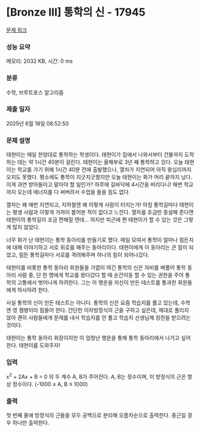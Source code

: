 # [Bronze III] 통학의 신 - 17945 

[문제 링크](https://www.acmicpc.net/problem/17945) 

### 성능 요약

메모리: 2032 KB, 시간: 0 ms

### 분류

수학, 브루트포스 알고리즘

### 제출 일자

2025년 6월 18일 08:52:50

### 문제 설명

<p>태현이는 매일 한양대로 통학하는 학생이다. 태현이가 집에서 나와서부터 건물까지 도착하는 데는 약 1시간 40분이 걸린다. 태현이는 올해부로 3년 째 통학하고 있다. 오늘 태현이는 학교를 가기 위해 1시간 40분 전에 출발했으나, 열차가 지연되어 아직 왕십리까지 오지도 못했다. 평소에도 통학이 지긋지긋했지만 오늘 태현이는 화가 머리 끝까지 났다. 이게 과연 받아들이고 말아야 할 일인가? 하루에 길바닥에 4시간을 버리다니! 매번 학교까지 오는데 에너지를 다 써버려서 수업을 들을 힘도 없다.</p>

<p>열차는 왜 매번 지연되고, 지하철엔 왜 이렇게 사람이 터지는가! 아침 통학길마다 태현이는 평생 사람과 이렇게 가까이 붙어본 적이 없다고 느낀다. 열차를 조금만 증설해 준다면 태현이의 통학길이 조금 편해질 텐데… 하지만 피곤에 쩐 태현이가 할 수 있는 것은 그렇게 많지 않았다.</p>

<p>너무 화가 난 태현이는 통학 동아리를 만들기로 했다. 매일 모여서 통학이 얼마나 힘든지에 대해 이야기하고 서로 위로를 해주는 동아리이다. 태현이에게 이 동아리는 큰 힘이 되었고, 힘든 통학길마다 서로를 격려해주며 하나의 힘이 되어나갔다.</p>

<p>태현이를 비롯한 통학 동아리 회원들을 가엾이 여긴 통학의 신은 자비를 베풀어 통학 동아리 사람 중, 단 한 명에게 학교를 왔다갔다 할 때 순간이동 할 수 있는 권한을 주어 통학의 고통에서 벗어나게 하려한다. 그는 이 행운을 자신이 만든 테스트를 통과한 회원들에게 하사하려 한다. </p>

<p>사실 통학의 신이 만든 테스트는 아니다. 통학의 신은 요즘 학습지를 풀고 있는데, 수학엔 영 젬병이라 힘들어 한다. 간단한 이차방정식의 근을 구하고 싶은데, 제대로 풀리지 않아 괜히 사람들에게 문제를 내서 학습지를 안 풀고 학습지 선생님께 칭찬을 받으려는 것이다.</p>

<p>태현이는 통학 동아리 회장이지만 이 엄청난 행운을 통해 통학 동아리에서 나가고 싶어한다. 태현이를 도와주자!</p>

### 입력 

 <p>x<sup>2</sup>  + 2Ax + B = 0 의 두 계수 A, B가 주어진다. A, B는 정수이며, 이 방정식의 근은 항상 정수이다. (-1000 ≤ A, B ≤ 1000)</p>

### 출력 

 <p>첫 번째 줄에 방정식의 근들을 모두 공백으로 분리해 오름차순으로 출력한다. 중근일 경우 하나만 출력한다.</p>

